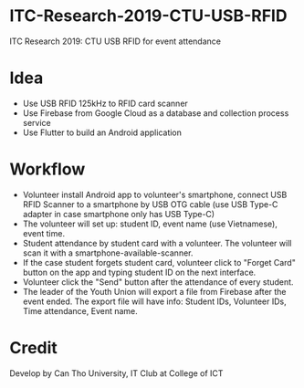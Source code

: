 # ITC-Research-2019-CTU-USB-RFID
ITC Research 2019: CTU USB RFID for event attendance

# Idea
- Use USB RFID 125kHz to RFID card scanner
- Use Firebase from Google Cloud as a database and collection process service 
- Use Flutter to build an Android application

# Workflow
- Volunteer install Android app to volunteer's smartphone, connect USB RFID Scanner to a smartphone by USB OTG cable (use USB Type-C adapter in case smartphone only has USB Type-C)
- The volunteer will set up: student ID, event name (use Vietnamese), event time.
- Student attendance by student card with a volunteer. The volunteer will scan it with a smartphone-available-scanner.
- If the case student forgets student card, volunteer click to "Forget Card" button on the app and typing student ID on the next interface.
- Volunteer click the "Send" button after the attendance of every student.
- The leader of the Youth Union will export a file from Firebase after the event ended. The export file will have info: Student IDs, Volunteer IDs, Time attendance, Event name.

# Credit
Develop by Can Tho University, IT Club at College of ICT
